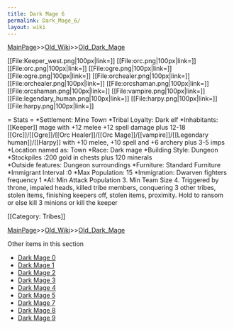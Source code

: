 ```yaml
---
title: Dark Mage 6
permalink: Dark_Mage_6/
layout: wiki
---
```


[MainPage](/keeperrl_wiki/ "wikilink")>>[Old_Wiki](/keeperrl_wiki/Old_Wiki "wikilink")>>[Old_Dark_Mage](/keeperrl_wiki/Old_Dark_Mage "wikilink")

[[File:Keeper_west.png|100px|link=]]
[[File:orc.png|100px|link=]]
[[File:orc.png|100px|link=]]
[[File:ogre.png|100px|link=]]
[[File:ogre.png|100px|link=]]
[[File:orchealer.png|100px|link=]]
[[File:orchealer.png|100px|link=]]
[[File:orcshaman.png|100px|link=]]
[[File:orcshaman.png|100px|link=]]
[[File:vampire.png|100px|link=]]
[[File:legendary_human.png|100px|link=]]
[[File:harpy.png|100px|link=]]
[[File:harpy.png|100px|link=]]

= Stats =
*Settlement: Mine Town
*Tribal Loyalty: Dark elf 
*Inhabitants: [[Keeper]] mage with +12 melee +12 spell damage plus 12-18 [[Orc]]/[[Ogre]]/[[Orc Healer]]/[[Orc Mage]]/[[vampire]]/[[Legendary human]]/[[Harpy]] with +10 melee, +10 spell and +6 archery plus 3-5 imps
*Location named as: Town
*Race: Dark mage 
*Building Style: Dungeon
*Stockpiles :200 gold in chests plus 120 minerals  
*Outside features: Dungeon surroundings
*Furniture: Standard Furniture
*Immigrant Interval :0 
*Max Population: 15
*Immigration:  Dwarven fighters frequency 1
*AI: Min Attack Population 3. Min Team Size 4. Triggered by throne, impaled heads, killed tribe members, conquering 3 other tribes, stolen items, finishing keepers off, stolen items, proximity. Hold to ransom or else kill 3 minions or kill the keeper

[[Category: Tribes]]

[MainPage](/keeperrl_wiki/ "wikilink")>>[Old_Wiki](/keeperrl_wiki/Old_Wiki "wikilink")>>[Old_Dark_Mage](/keeperrl_wiki/Old_Dark_Mage "wikilink")

Other items in this section
-    [Dark Mage 0](/keeperrl_wiki/Dark_Mage_0 "wikilink")
-    [Dark Mage 1](/keeperrl_wiki/Dark_Mage_1 "wikilink")
-    [Dark Mage 2](/keeperrl_wiki/Dark_Mage_2 "wikilink")
-    [Dark Mage 3](/keeperrl_wiki/Dark_Mage_3 "wikilink")
-    [Dark Mage 4](/keeperrl_wiki/Dark_Mage_4 "wikilink")
-    [Dark Mage 5](/keeperrl_wiki/Dark_Mage_5 "wikilink")
-    [Dark Mage 7](/keeperrl_wiki/Dark_Mage_7 "wikilink")
-    [Dark Mage 8](/keeperrl_wiki/Dark_Mage_8 "wikilink")
-    [Dark Mage 9](/keeperrl_wiki/Dark_Mage_9 "wikilink")
